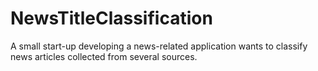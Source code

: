 # NewsTitleClassification
A small start-up developing a news-related application wants to classify news articles collected from several sources.
